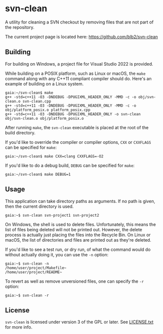 svn-clean
=========
A utility for cleaning a SVN checkout by removing files that are not part of
the repository.

The current project page is located here:
<https://github.com/blb2/svn-clean>

Building
--------
For building on Windows, a project file for Visual Studio 2022 is provided.

While building on a POSIX platform, such as Linux or macOS, the `make` command
along with any C++11 compliant compiler should do.  Here's an example of
building on a Linux system.

	gaia:~/svn-clean$ make
	g++ -std=c++11 -O3 -DNDEBUG -DPUGIXML_HEADER_ONLY -MMD -c -o obj/svn-clean.o svn-clean.cpp
	g++ -std=c++11 -O3 -DNDEBUG -DPUGIXML_HEADER_ONLY -MMD -c -o obj/platform_posix.o platform_posix.cpp
	g++ -std=c++11 -O3 -DNDEBUG -DPUGIXML_HEADER_ONLY -o svn-clean obj/svn-clean.o obj/platform_posix.o

After running `make`, the `svn-clean` executable is placed at the root of the
build directory.

If you'd like to override the compiler or compiler options, `CXX` or
`CXXFLAGS` can be specified for `make`:

	gaia:~/svn-clean$ make CXX=clang CXXFLAGS=-O2

If you'd like to do a debug build, `DEBUG` can be specified for `make`:

	gaia:~/svn-clean$ make DEBUG=1

Usage
-----
This application can take directory paths as arguments.  If no path is given,
then the current directory is used.

	gaia:~$ svn-clean svn-project1 svn-project2

On Windows, the shell is used to delete files.  Unfortunately, this means the
list of files being deleted will not be printed out.  However, the delete
process is actually just placing the files into the Recycle Bin.  On Linux or
macOS, the list of directories and files are printed out as they're deleted.

If you'd like to see a test run, or dry run, of what the command would do
without actually doing it, you can use the `-n` option:

	gaia:~$ svn-clean -n
	/home/user/project/Makefile~
	/home/user/project/README~

To revert as well as remove unversioned files, one can specify the `-r` option:

	gaia:~$ svn-clean -r

License
-------
`svn-clean` is licensed under version 3 of the GPL or later. See [LICENSE.txt](LICENSE.txt) for more info.
